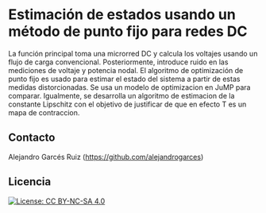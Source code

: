 # Estimación de estados usando un método de punto fijo para redes DC

La función principal toma una microrred DC y calcula los voltajes usando un flujo de carga convencional.  Posteriormente, introduce ruido en las mediciones de voltaje y potencia nodal.  El algoritmo de optimización de punto fijo es usado para estimar el estado del sistema a partir de estas medidas distorcionadas. Se usa un modelo de optimizacion en JuMP para comparar.  Igualmente, se desarrolla un algoritmo de estimacion de la constante Lipschitz con el objetivo de justificar de que en efecto T es un mapa de contraccion.

## Contacto

Alejandro Garcés Ruiz
(https://github.com/alejandrogarces)

## Licencia

[![License: CC BY-NC-SA 4.0](https://img.shields.io/badge/License-CC_BY--NC--SA_4.0-lightgrey.svg)](https://creativecommons.org/licenses/by-nc-sa/4.0/)
